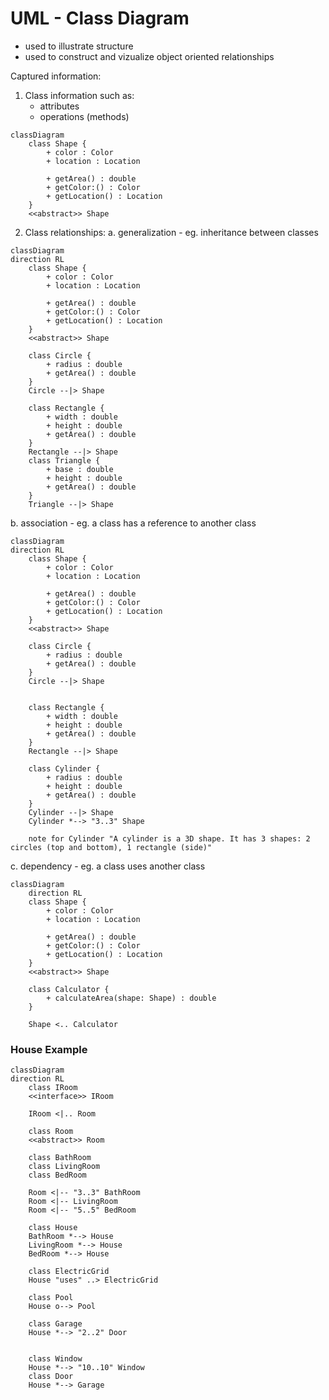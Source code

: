 # UML - Class Diagram
- used to illustrate structure
- used to construct and vizualize object oriented relationships

Captured information:
1. Class information such as:
    - attributes
    - operations (methods)

```mermaid
classDiagram
    class Shape {
        + color : Color
        + location : Location

        + getArea() : double
        + getColor:() : Color
        + getLocation() : Location
    }
    <<abstract>> Shape
```
2. Class relationships:
a. generalization - eg. inheritance between classes
```mermaid
classDiagram
direction RL
    class Shape {
        + color : Color
        + location : Location

        + getArea() : double
        + getColor:() : Color
        + getLocation() : Location
    }
    <<abstract>> Shape

    class Circle {
        + radius : double
        + getArea() : double
    }
    Circle --|> Shape

    class Rectangle {
        + width : double
        + height : double
        + getArea() : double
    }
    Rectangle --|> Shape
    class Triangle {
        + base : double
        + height : double
        + getArea() : double
    }
    Triangle --|> Shape
```
b. association - eg. a class has a reference to another class
```mermaid
classDiagram
direction RL
    class Shape {
        + color : Color
        + location : Location

        + getArea() : double
        + getColor:() : Color
        + getLocation() : Location
    }
    <<abstract>> Shape

    class Circle {
        + radius : double
        + getArea() : double
    }
    Circle --|> Shape


    class Rectangle {
        + width : double
        + height : double
        + getArea() : double
    }
    Rectangle --|> Shape

    class Cylinder {
        + radius : double
        + height : double
        + getArea() : double
    }
    Cylinder --|> Shape
    Cylinder *--> "3..3" Shape

    note for Cylinder "A cylinder is a 3D shape. It has 3 shapes: 2 circles (top and bottom), 1 rectangle (side)"
```

c. dependency - eg. a class uses another class
```mermaid
classDiagram
    direction RL
    class Shape {
        + color : Color
        + location : Location

        + getArea() : double
        + getColor:() : Color
        + getLocation() : Location
    }
    <<abstract>> Shape

    class Calculator {
        + calculateArea(shape: Shape) : double
    }

    Shape <.. Calculator

```

### House Example
```mermaid
classDiagram
direction RL
    class IRoom
    <<interface>> IRoom

    IRoom <|.. Room

    class Room
    <<abstract>> Room

    class BathRoom
    class LivingRoom
    class BedRoom

    Room <|-- "3..3" BathRoom
    Room <|-- LivingRoom
    Room <|-- "5..5" BedRoom

    class House
    BathRoom *--> House
    LivingRoom *--> House
    BedRoom *--> House

    class ElectricGrid
    House "uses" ..> ElectricGrid

    class Pool
    House o--> Pool

    class Garage
    House *--> "2..2" Door


    class Window
    House *--> "10..10" Window
    class Door
    House *--> Garage
```